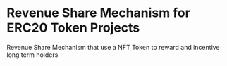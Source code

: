 # Revenue Share Mechanism for ERC20 Token Projects

Revenue Share Mechanism that use a NFT Token to reward and incentive long term holders